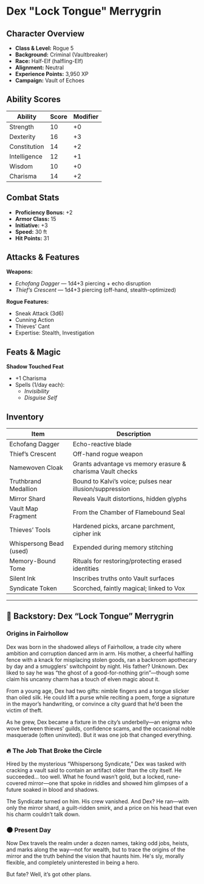 # Dex "Lock Tongue" Merrygrin

## Character Overview
- **Class & Level:** Rogue 5
- **Background:** Criminal (Vaultbreaker)
- **Race:** Half-Elf (halfling-Elf)
- **Alignment:** Neutral
- **Experience Points:** 3,950 XP
- **Campaign:** Vault of Echoes

## Ability Scores
| Ability      | Score | Modifier |
|--------------|-------|----------|
| Strength     | 10    | +0       |
| Dexterity    | 16    | +3       |
| Constitution | 14    | +2       |
| Intelligence | 12    | +1       |
| Wisdom       | 10    | +0       |
| Charisma     | 14    | +2       |

## Combat Stats
- **Proficiency Bonus:** +2
- **Armor Class:** 15
- **Initiative:** +3
- **Speed:** 30 ft
- **Hit Points:** 31

## Attacks & Features
**Weapons:**
- *Echofang Dagger* — 1d4+3 piercing + echo disruption
- *Thief’s Crescent* — 1d4+3 piercing (off-hand, stealth-optimized)

**Rogue Features:**
- Sneak Attack (3d6)
- Cunning Action
- Thieves’ Cant
- Expertise: Stealth, Investigation

## Feats & Magic
**Shadow Touched Feat**
- +1 Charisma
- Spells (1/day each):
  - *Invisibility*
  - *Disguise Self*

## Inventory
| Item                  | Description |
|-----------------------|-------------|
| Echofang Dagger       | Echo-reactive blade |
| Thief’s Crescent      | Off-hand rogue weapon |
| Namewoven Cloak       | Grants advantage vs memory erasure & charisma Vault checks |
| Truthbrand Medallion  | Bound to Kalvi’s voice; pulses near illusion/suppression |
| Mirror Shard          | Reveals Vault distortions, hidden glyphs |
| Vault Map Fragment    | From the Chamber of Flamebound Seal |
| Thieves’ Tools        | Hardened picks, arcane parchment, cipher ink |
| Whispersong Bead (used)| Expended during memory stitching |
| Memory-Bound Tome     | Rituals for restoring/protecting erased identities |
| Silent Ink            | Inscribes truths onto Vault surfaces |
| Syndicate Token       | Scorched, faintly magical; linked to Vox |

---

## 🎲 Backstory: Dex “Lock Tongue” Merrygrin

### Origins in Fairhollow
Dex was born in the shadowed alleys of Fairhollow, a trade city where ambition and corruption danced arm in arm. His mother, a cheerful halfling fence with a knack for misplacing stolen goods, ran a backroom apothecary by day and a smugglers' switchpoint by night. His father? Unknown. Dex liked to say he was “the ghost of a good-for-nothing grin”—though some claim his uncanny charm has a touch of elven magic about it.

From a young age, Dex had two gifts: nimble fingers and a tongue slicker than oiled silk. He could lift a purse while reciting a poem, forge a signature in the mayor’s handwriting, or convince a city guard that he’d been the victim of theft.

As he grew, Dex became a fixture in the city’s underbelly—an enigma who wove between thieves’ guilds, confidence scams, and the occasional noble masquerade (often uninvited). But it was one job that changed everything.

### 🔥 The Job That Broke the Circle
Hired by the mysterious “Whispersong Syndicate,” Dex was tasked with cracking a vault said to contain an artifact older than the city itself. He succeeded… too well. What he found wasn’t gold, but a locked, rune-covered mirror—one that spoke in riddles and showed him glimpses of a future soaked in blood and shadows.

The Syndicate turned on him. His crew vanished. And Dex? He ran—with only the mirror shard, a guilt-ridden smirk, and a price on his head that even his charm couldn’t talk down.

### 🌑 Present Day
Now Dex travels the realm under a dozen names, taking odd jobs, heists, and marks along the way—not for wealth, but to trace the origins of the mirror and the truth behind the vision that haunts him. He's sly, morally flexible, and completely uninterested in being a hero.

But fate? Well, it’s got other plans.